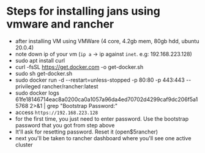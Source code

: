 # Steps for installing jans using vmware and rancher
- after installing VM using VMWare (4 core, 4.2gb mem, 80gb hdd, ubuntu 20.0.4)
- note down ip of your vm (`ip a` -> ip against `inet`. e.g: 192.168.223.128)
- sudo apt install curl
- curl -fsSL https://get.docker.com -o get-docker.sh
- sudo sh get-docker.sh
- sudo docker run -d --restart=unless-stopped -p 80:80 -p 443:443 --privileged rancher/rancher:latest
- sudo docker logs 61fe18146714eac8a0200ca0a1057a96da4ed70702d4299caf9dc206f5a15768  2>&1 | grep "Bootstrap Password:"
- access `https://192.168.223.128`
- for the first time, you just need to enter password. Use the bootstrap password that you got from step above
- It'll ask for resetting password. Reset it (open$5rancher)
- next you'll be taken to rancher dashboard where you'll see one active cluster
